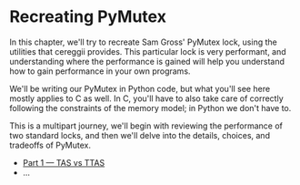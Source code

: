 # Recreating PyMutex

In this chapter, we'll try to recreate Sam Gross' PyMutex lock, using the
utilities that cereggii provides. This particular lock is very performant, and
understanding where the performance is gained will help you understand how to
gain performance in your own programs.

We'll be writing our PyMutex in Python code, but what you'll see here mostly
applies to C as well. In C, you'll have to also take care of correctly following
the constraints of the memory model; in Python we don't have to.

This is a multipart journey, we'll begin with reviewing the performance of two
standard locks, and then we'll delve into the details, choices, and tradeoffs of
PyMutex.

- [Part 1 — TAS vs TTAS](./test-and-set.md)
- ...
